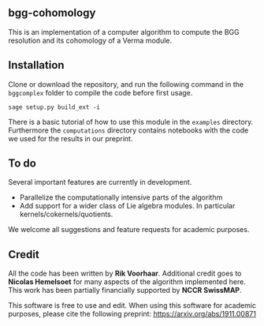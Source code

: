 ## bgg-cohomology

This is an implementation of a computer algorithm to compute the BGG resolution and its cohomology 
of a Verma module. 

## Installation

Clone or download the repository, and run the following command in the `bggcomplex` folder to 
compile the code before first usage.
    
    sage setup.py build_ext -i

There is a basic tutorial of how to use this module in the `examples` directory. 
Furthermore the `computations` directory contains notebooks with the code we used
for the results in our preprint. 

## To do

Several important features are currently in development.
- Parallelize the computationally intensive parts of the algorithm
- Add support for a wider class of Lie algebra modules. In particular kernels/cokernels/quotients.

We welcome all suggestions and feature requests for academic purposes. 

## Credit
All the code has been written by **Rik Voorhaar**. 
 Additional credit goes to **Nicolas Hemelsoet** for many aspects of the algorithm implemented here.
 This work has been partially financially supported by **NCCR SwissMAP**. 
 
This software is free to use and edit. When using this software for academic purposes, please cite 
the following preprint: https://arxiv.org/abs/1911.00871
